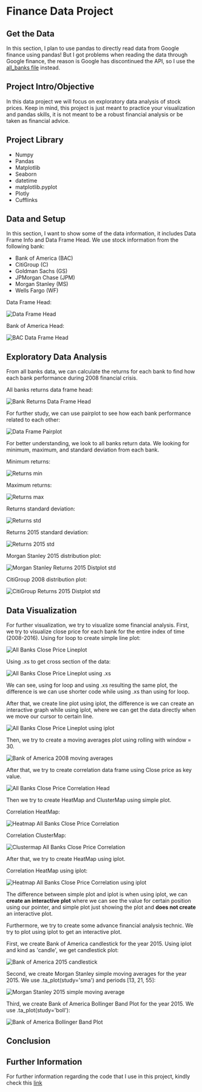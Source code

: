 # Finance Data Project

## Get the Data
In this section, I plan to use pandas to directly read data from Google finance using pandas!
But I got problems when reading the data through Google finance, the reason is Google has discontinued the API, so I use the [all_banks file](https://github.com/afaf1204/Data-Projects/blob/main/Finance%20Project/all_banks) instead.

## Project Intro/Objective
In this data project we will focus on exploratory data analysis of stock prices. Keep in mind, this project is just meant to practice your visualization and pandas skills, it is not meant to be a robust financial analysis or be taken as financial advice.

## Project Library
- Numpy
- Pandas
- Matplotlib
- Seaborn
- datetime
- matplotlib.pyplot
- Plotly
- Cufflinks

## Data and Setup
In this section, I want to show some of the data information, it includes Data Frame Info and Data Frame Head. We use stock information from the following bank:
- Bank of America (BAC)
- CitiGroup (C)
- Goldman Sachs (GS)
- JPMorgan Chase (JPM)
- Morgan Stanley (MS)
- Wells Fargo (WF)

Data Frame Head:

![Data Frame Head](https://github.com/afaf1204/Data-Projects/blob/main/Finance%20Project/images/1.%20Data%20Frame%20Head.PNG)

Bank of America Head:

![BAC Data Frame Head](https://github.com/afaf1204/Data-Projects/blob/main/Finance%20Project/images/2.%20BAC%20Data%20Frame%20Head.PNG)

## Exploratory Data Analysis
From all banks data, we can calculate the returns for each bank to find how each bank performance during 2008 financial crisis.

All banks returns data frame head:

![Bank Returns Data Frame Head](https://github.com/afaf1204/Data-Projects/blob/main/Finance%20Project/images/3.%20Bank%20Returns%20Data%20Frame%20Head.PNG)

For further study, we can use pairplot to see how each bank performance related to each other:

![Data Frame Pairplot](https://github.com/afaf1204/Data-Projects/blob/main/Finance%20Project/images/4.%20Data%20Frame%20Pairplot.PNG)

For better understanding, we look to all banks return data. We looking for minimum, maximum, and standard deviation from each bank.

Minimum returns:

![Returns min](https://github.com/afaf1204/Data-Projects/blob/main/Finance%20Project/images/5.%20Returns%20min.PNG)

Maximum returns:

![Returns max](https://github.com/afaf1204/Data-Projects/blob/main/Finance%20Project/images/6.%20Returns%20max.PNG)

Returns standard deviation:

![Returns std](https://github.com/afaf1204/Data-Projects/blob/main/Finance%20Project/images/7.%20Returns%20std.PNG)

Returns 2015 standard deviation:

![Returns 2015 std](https://github.com/afaf1204/Data-Projects/blob/main/Finance%20Project/images/8.%20Returns%202015%20std.PNG)

Morgan Stanley 2015 distribution plot:

![Morgan Stanley Returns 2015 Distplot std](https://github.com/afaf1204/Data-Projects/blob/main/Finance%20Project/images/10.%20MS%20Returns%202015%20Distplot%20std.PNG)

CitiGroup 2008 distribution plot:

![CitiGroup Returns 2015 Distplot std](https://github.com/afaf1204/Data-Projects/blob/main/Finance%20Project/images/9.%20CitiGroup%20Returns%202015%20Distplot%20std.PNG)

## Data Visualization
For further visualization, we try to visualize some financial analysis.
First, we try to visualize close price for each bank for the entire index of time (2008-2016).
Using for loop to create simple line plot:

![All Banks Close Price Lineplot](https://github.com/afaf1204/Data-Projects/blob/main/Finance%20Project/images/11.%20All%20Banks%20Close%20Price%20Lineplot.PNG)

Using .xs to get cross section of the data:

![All Banks Close Price Lineplot using .xs](https://github.com/afaf1204/Data-Projects/blob/main/Finance%20Project/images/12.%20All%20Banks%20Close%20Price%20Lineplot%20using%20.xs.PNG)

We can see, using for loop and using .xs resulting the same plot, the difference is we can use shorter code while using .xs than using for loop.

After that, we create line plot using iplot, the difference is we can create an interactive graph while using iplot, where we can get the data directly when we move our cursor to certain line.

![All Banks Close Price Lineplot using iplot](https://github.com/afaf1204/Data-Projects/blob/main/Finance%20Project/images/13.%20All%20Banks%20Close%20Price%20Lineplot%20using%20iplot.PNG)

Then, we try to create a moving averages plot using rolling with window = 30.

![Bank of America 2008 moving averages](https://github.com/afaf1204/Data-Projects/blob/main/Finance%20Project/images/14.%20Bank%20of%20America%202008%20moving%20averages.PNG)

After that, we try to create correlation data frame using Close price as key value.

![All Banks Close Price Correlation Head](https://github.com/afaf1204/Data-Projects/blob/main/Finance%20Project/images/17.%20All%20Banks%20Close%20Price%20Correlation%20Head.PNG)

Then we try to create HeatMap and ClusterMap using simple plot.

Correlation HeatMap:

![Heatmap All Banks Close Price Correlation](https://github.com/afaf1204/Data-Projects/blob/main/Finance%20Project/images/15.%20Heatmap%20All%20Banks%20Close%20Price%20Correlation.PNG)

Correlation ClusterMap:

![Clustermap All Banks Close Price Correlation](https://github.com/afaf1204/Data-Projects/blob/main/Finance%20Project/images/16.%20Clustermap%20All%20Banks%20Close%20Price%20Correlation.PNG)

After that, we try to create HeatMap using iplot.

Correlation HeatMap using iplot:

![Heatmap All Banks Close Price Correlation using iplot](https://github.com/afaf1204/Data-Projects/blob/main/Finance%20Project/images/18.%20Heatmap%20All%20Banks%20Close%20Price%20Correlation%20using%20iplot.PNG)

The difference between simple plot and iplot is when using iplot, we can **create an interactive plot** where we can see the value for certain position using our pointer, and simple plot just showing the plot and **does not create** an interactive plot.

Furthermore, we try to create some advance financial analysis technic. We try to plot using iplot to get an interactive plot. 

First, we create Bank of America candlestick for the year 2015. Using iplot and kind as 'candle', we get candlestick plot:

![Bank of America 2015 candlestick](https://github.com/afaf1204/Data-Projects/blob/main/Finance%20Project/images/19.%20Bank%20of%20America%202015%20candlestick.PNG)

Second, we create Morgan Stanley simple moving averages for the year 2015. We use .ta_plot(study='sma') and periods [13, 21, 55]:

![Morgan Stanley 2015 simple moving average](https://github.com/afaf1204/Data-Projects/blob/main/Finance%20Project/images/20.%20Morgan%20Stanley%202015%20simple%20moving%20average.PNG)

Third, we create Bank of America Bollinger Band Plot for the year 2015. We use .ta_plot(study='boll'):

![Bank of America Bollinger Band Plot](https://github.com/afaf1204/Data-Projects/blob/main/Finance%20Project/images/21.%20Bank%20of%20America%20Bollinger%20Band%20Plot.PNG)

## Conclusion

## Further Information
For further information regarding the code that I use in this project, kindly check this [link](https://github.com/afaf1204/Data-Projects/blob/main/Finance%20Project/Finance%20Project.ipynb)
